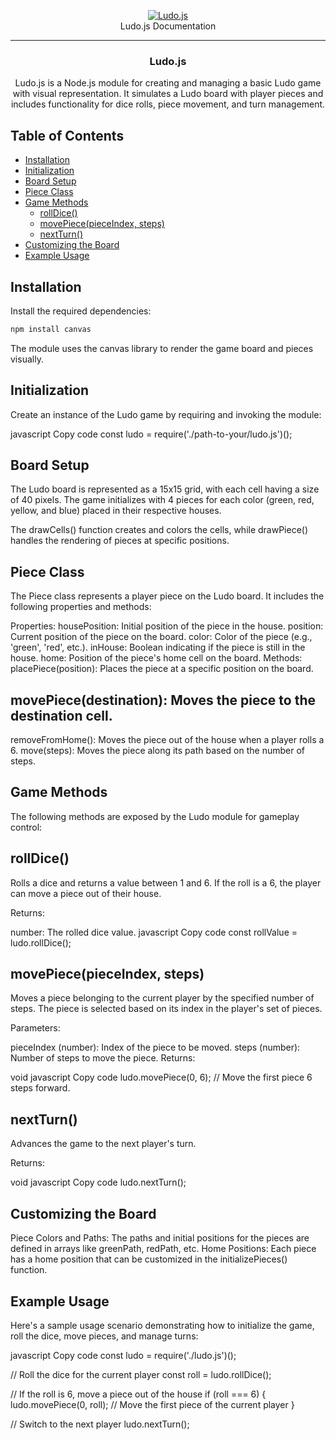 <p align="center">
  <a href="https://github.com/Cyberkingcr7/ludo">
    <img title="Ludo.js" src="https://img.shields.io/badge/Ludo.js-green?colorA=%23ff0000&colorB=%23017e40&style=for-the-badge">
  </a>
  <br>
  Ludo.js Documentation
  <hr>
</p>

<h3 align="center">Ludo.js</h3>
<p align="center">
  Ludo.js is a Node.js module for creating and managing a basic Ludo game with visual representation. It simulates a Ludo board with player pieces and includes functionality for dice rolls, piece movement, and turn management.
</p>

## Table of Contents
- [Installation](#installation)
- [Initialization](#initialization)
- [Board Setup](#board-setup)
- [Piece Class](#piece-class)
- [Game Methods](#game-methods)
  - [rollDice()](#rolldice)
  - [movePiece(pieceIndex, steps)](#movepiecepieceindex-steps)
  - [nextTurn()](#nextturn)
- [Customizing the Board](#customizing-the-board)
- [Example Usage](#example-usage)


## Installation
Install the required dependencies:

```bash
npm install canvas 
```
<p>The module uses the canvas library to render the game board and pieces visually.</p>

## Initialization

Create an instance of the Ludo game by requiring and invoking the module:

javascript
Copy code
const ludo = require('./path-to-your/ludo.js')();
## Board Setup
The Ludo board is represented as a 15x15 grid, with each cell having a size of 40 pixels. The game initializes with 4 pieces for each color (green, red, yellow, and blue) placed in their respective houses.

The drawCells() function creates and colors the cells, while drawPiece() handles the rendering of pieces at specific positions.

## Piece Class
The Piece class represents a player piece on the Ludo board. It includes the following properties and methods:

Properties:
housePosition: Initial position of the piece in the house.
position: Current position of the piece on the board.
color: Color of the piece (e.g., 'green', 'red', etc.).
inHouse: Boolean indicating if the piece is still in the house.
home: Position of the piece's home cell on the board.
Methods:
placePiece(position): Places the piece at a specific position on the board.

## movePiece(destination): Moves the piece to the destination cell.
removeFromHome(): Moves the piece out of the house when a player rolls a 6.
move(steps): Moves the piece along its path based on the number of steps.

## Game Methods
The following methods are exposed by the Ludo module for gameplay control:

## rollDice()
Rolls a dice and returns a value between 1 and 6. If the roll is a 6, the player can move a piece out of their house.

Returns:

number: The rolled dice value.
javascript
Copy code
const rollValue = ludo.rollDice();

## movePiece(pieceIndex, steps)

Moves a piece belonging to the current player by the specified number of steps. The piece is selected based on its index in the player's set of pieces.

Parameters:

pieceIndex (number): Index of the piece to be moved.
steps (number): Number of steps to move the piece.
Returns:

void
javascript
Copy code
ludo.movePiece(0, 6); // Move the first piece 6 steps forward.
## nextTurn()
Advances the game to the next player's turn.

Returns:

void
javascript
Copy code
ludo.nextTurn();

## Customizing the Board

Piece Colors and Paths: The paths and initial positions for the pieces are defined in arrays like greenPath, redPath, etc.
Home Positions: Each piece has a home position that can be customized in the initializePieces() function.

## Example Usage
Here's a sample usage scenario demonstrating how to initialize the game, roll the dice, move pieces, and manage turns:

javascript
Copy code
const ludo = require('./ludo.js')();

<p> // Roll the dice for the current player
const roll = ludo.rollDice();

// If the roll is 6, move a piece out of the house
if (roll === 6) {
    ludo.movePiece(0, roll); // Move the first piece of the current player
}

// Switch to the next player
ludo.nextTurn(); </p>
